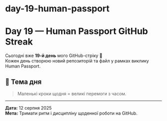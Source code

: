 # day-19-human-passport
# Day 19 — Human Passport GitHub Streak

Сьогодні вже **19-й день** мого GitHub-стріку 🚀  
Кожен день створюю новий репозиторій та файл у рамках виклику Human Passport.

## 📌 Тема дня
> Маленькі кроки щодня = великі перемоги з часом.

---

**Дата:** 12 серпня 2025  
**Мета:** Тримати ритм і дисципліну щоденної роботи на GitHub.

